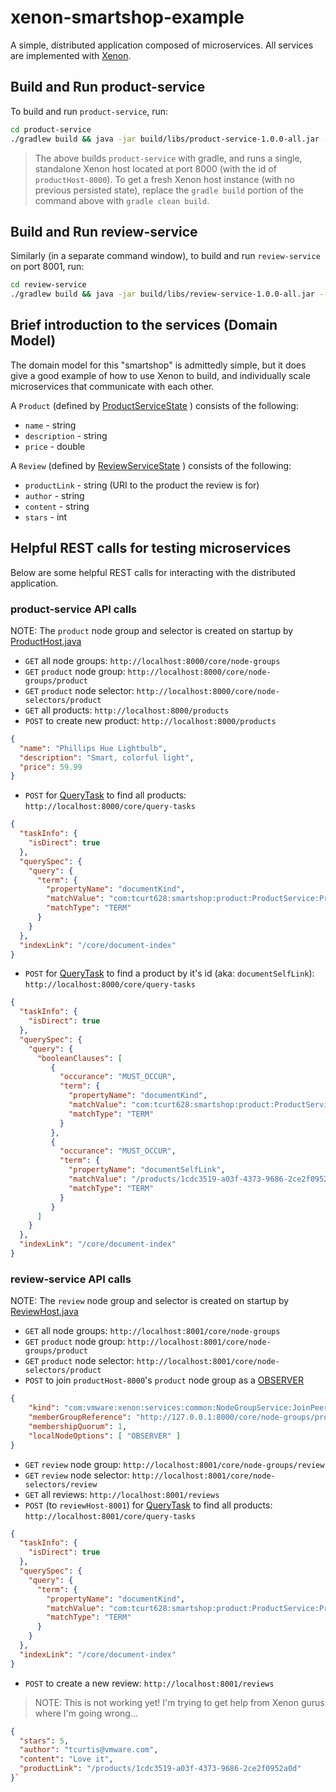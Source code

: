# xenon-smartshop-example

A simple, distributed application composed of microservices. All services are implemented with [Xenon](https://github.com/vmware/xenon/).

## Build and Run product-service

To build and run `product-service`, run:
```bash
cd product-service
./gradlew build && java -jar build/libs/product-service-1.0.0-all.jar --port=8000 --id=productHost-8000 --sandbox=build/tmp/xenon
```

> The above builds `product-service` with gradle, and runs a single, standalone Xenon host located at port 8000 (with the id of `productHost-8000`). To get a fresh Xenon host instance (with no previous persisted state), replace the `gradle build` portion of the command above with `gradle clean build`.

## Build and Run review-service
Similarly (in a separate command window), to build and run `review-service` on port 8001, run:

```bash
cd review-service
./gradlew build && java -jar build/libs/review-service-1.0.0-all.jar --port=8001 --id=reviewHost-8001 --sandbox=build/tmp/xenon
```

## Brief introduction to the services (Domain Model)
The domain model for this "smartshop" is admittedly simple, but it does give a good example of how to use Xenon to build, and individually scale microservices that communicate with each other.

A `Product` (defined by [ProductServiceState](./product-service/src/main/java/com/tcurt628/smartshop/product/ProductService.java#L27) ) consists of the following:
* `name` - string
* `description` - string
* `price` - double

A `Review` (defined by [ReviewServiceState](./review-service/src/main/java/com/tcurt628/smartshop/review/ReviewService.java#L35) ) consists of the following:
* `productLink` - string (URI to the product the review is for)
* `author` - string
* `content` - string
* `stars` - int

## Helpful REST calls for testing microservices
Below are some helpful REST calls for interacting with the distributed application.

### product-service API calls

NOTE: The `product` node group and selector is created on startup by [ProductHost.java](./product-service/src/main/java/com/tcurt628/smartshop/product/ProductHost.java#L40)

* `GET` all node groups: `http://localhost:8000/core/node-groups`
* `GET` `product` node group: `http://localhost:8000/core/node-groups/product`
* `GET` `product` node selector: `http://localhost:8000/core/node-selectors/product`
* `GET` all products: `http://localhost:8000/products`
* `POST` to create new product: `http://localhost:8000/products`
```json
{
  "name": "Phillips Hue Lightbulb",
  "description": "Smart, colorful light",
  "price": 59.99
}
```
* `POST` for [QueryTask](https://github.com/vmware/xenon/wiki/Introduction-to-Service-Queries) to find all products: `http://localhost:8000/core/query-tasks`
```json
{
  "taskInfo": {
    "isDirect": true
  },
  "querySpec": {
    "query": {
      "term": {
        "propertyName": "documentKind",
        "matchValue": "com:tcurt628:smartshop:product:ProductService:ProductServiceState",
        "matchType": "TERM"
      }
    }
  },
  "indexLink": "/core/document-index"
}
```
* `POST` for [QueryTask](https://github.com/vmware/xenon/wiki/Introduction-to-Service-Queries) to find a product by it's id (aka: `documentSelfLink`): `http://localhost:8000/core/query-tasks`
```json
{
  "taskInfo": {
    "isDirect": true
  },
  "querySpec": {
    "query": {
      "booleanClauses": [
         {
           "occurance": "MUST_OCCUR",
           "term": {
             "propertyName": "documentKind",
             "matchValue": "com:tcurt628:smartshop:product:ProductService:ProductServiceState",
             "matchType": "TERM"
           }
         },
         {
           "occurance": "MUST_OCCUR",
           "term": {
             "propertyName": "documentSelfLink",
             "matchValue": "/products/1cdc3519-a03f-4373-9686-2ce2f0952a0d",
             "matchType": "TERM"
           }
         }
      ]
    }
  },
  "indexLink": "/core/document-index"
}
```

### review-service API calls

NOTE: The `review` node group and selector is created on startup by [ReviewHost.java](review-service/src/main/java/com/tcurt628/smartshop/review/ReviewHost.java#L41)

* `GET` all node groups: `http://localhost:8001/core/node-groups`
* `GET` `product` node group: `http://localhost:8001/core/node-groups/product`
* `GET` `product` node selector: `http://localhost:8001/core/node-selectors/product`
* `POST` to join `productHost-8000`'s `product` node group as a [OBSERVER](https://github.com/vmware/xenon/wiki/NodeGroupService#node-options)
```json
{
    "kind": "com:vmware:xenon:services:common:NodeGroupService:JoinPeerRequest",
    "memberGroupReference": "http://127.0.0.1:8000/core/node-groups/product",
    "membershipQuorum": 1,
    "localNodeOptions": [ "OBSERVER" ]
}
```
* `GET` `review` node group: `http://localhost:8001/core/node-groups/review`
* `GET` `review` node selector: `http://localhost:8001/core/node-selectors/review`
* `GET` all reviews: `http://localhost:8001/reviews`
* `POST` (to `reviewHost-8001`) for [QueryTask](https://github.com/vmware/xenon/wiki/Introduction-to-Service-Queries) to find all products: `http://localhost:8001/core/query-tasks`
```json
{
  "taskInfo": {
    "isDirect": true
  },
  "querySpec": {
    "query": {
      "term": {
        "propertyName": "documentKind",
        "matchValue": "com:tcurt628:smartshop:product:ProductService:ProductServiceState",
        "matchType": "TERM"
      }
    }
  },
  "indexLink": "/core/document-index"
}
```
* `POST` to create a new review: `http://localhost:8001/reviews`

> NOTE: This is not working yet! I'm trying to get help from Xenon gurus where I'm going wrong...
```json
{
  "stars": 5,
  "author": "tcurtis@vmware.com",
  "content": "Love it",
  "productLink": "/products/1cdc3519-a03f-4373-9686-2ce2f0952a0d"
}`
```
